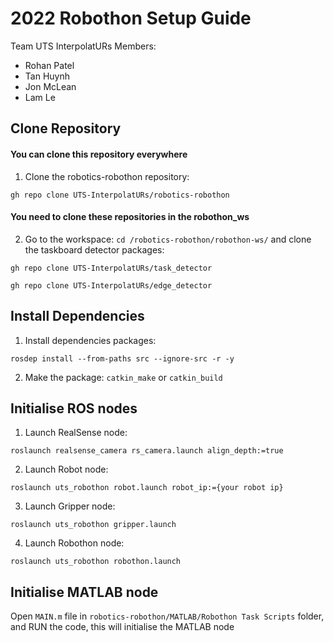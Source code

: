 # 2022 Robothon Setup Guide
Team UTS InterpolatURs
Members:
- Rohan Patel
- Tan Huynh
- Jon McLean
- Lam Le


## Clone Repository
#### You can clone this repository everywhere
1. Clone the robotics-robothon repository:
```
gh repo clone UTS-InterpolatURs/robotics-robothon
```
#### You need to clone these repositories in the robothon_ws
2. Go to the workspace: ``cd /robotics-robothon/robothon-ws/`` and clone the taskboard detector packages: 
```
gh repo clone UTS-InterpolatURs/task_detector
```
```
gh repo clone UTS-InterpolatURs/edge_detector
```
## Install Dependencies
1. Install dependencies packages:
```
rosdep install --from-paths src --ignore-src -r -y
```
2. Make the package: `catkin_make` or `catkin_build`
## Initialise ROS nodes
1. Launch RealSense node:
```
roslaunch realsense_camera rs_camera.launch align_depth:=true
```
2. Launch Robot node:
```
roslaunch uts_robothon robot.launch robot_ip:={your robot ip}
```
3. Launch Gripper node:
```
roslaunch uts_robothon gripper.launch
```
4. Launch Robothon node:
```
roslaunch uts_robothon robothon.launch
```
## Initialise MATLAB node
Open `MAIN.m` file in `robotics-robothon/MATLAB/Robothon Task Scripts` folder, and RUN the code, this will initialise the MATLAB node

